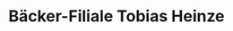 ---
title: "Bäcker-Filiale Tobias Heinze"
url: /radebeul/baecker-filiale-tobias-heinze/
shop: Bäckerei
---